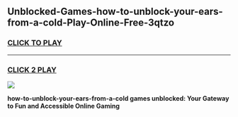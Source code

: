 
## Unblocked-Games-how-to-unblock-your-ears-from-a-cold-Play-Online-Free-3qtzo
<h3>
<a href="https://premium76.site?title=how-to-unblock-your-ears-from-a-cold&ref=26A">CLICK TO PLAY</a></h3>
<hr>

<h3>
<a href="https://premium76.site?title=how-to-unblock-your-ears-from-a-cold&ref=26A">CLICK 2 PLAY</a>
  
</h3>

<a href="https://premium76.site?title=how-to-unblock-your-ears-from-a-cold&ref=26A"><img src="https://clearcache.store/games.png"></a>


**how-to-unblock-your-ears-from-a-cold games unblocked: Your Gateway to Fun and Accessible Online Gaming**
